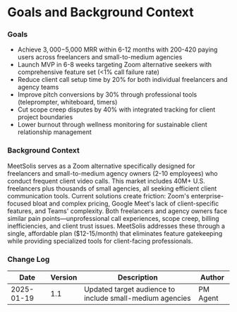 # Goals and Background Context

### Goals
- Achieve $3,000-$5,000 MRR within 6-12 months with 200-420 paying users across freelancers and small-to-medium agencies
- Launch MVP in 6-8 weeks targeting Zoom alternative seekers with comprehensive feature set (<1% call failure rate)
- Reduce client call setup time by 20% for both individual freelancers and agency teams
- Improve pitch conversions by 30% through professional tools (teleprompter, whiteboard, timers)
- Cut scope creep disputes by 40% with integrated tracking for client project boundaries
- Lower burnout through wellness monitoring for sustainable client relationship management

### Background Context
MeetSolis serves as a Zoom alternative specifically designed for freelancers and small-to-medium agency owners (2-10 employees) who conduct frequent client video calls. This market includes 40M+ U.S. freelancers plus thousands of small agencies, all seeking efficient client communication tools. Current solutions create friction: Zoom's enterprise-focused bloat and complex pricing, Google Meet's lack of client-specific features, and Teams' complexity. Both freelancers and agency owners face similar pain points—unprofessional call experiences, scope creep, billing inefficiencies, and client trust issues. MeetSolis addresses these through a single, affordable plan ($12-15/month) that eliminates feature gatekeeping while providing specialized tools for client-facing professionals.

### Change Log
| Date | Version | Description | Author |
|------|---------|-------------|---------|
| 2025-01-19 | 1.1 | Updated target audience to include small-medium agencies | PM Agent |
